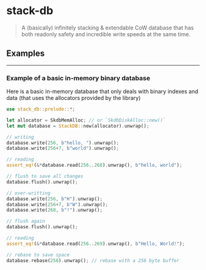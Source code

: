 # stack-db
> A (basically) infinitely stacking & extendable CoW database that has both readonly safety and incredible write speeds at the same time.

## Examples
---
### Example of a basic in-memory binary database
Here is a basic in-memory database that only deals with binary indexes and data (that uses the allocators provided by the library)
```rust
use stack_db::prelude::*;

let allocator = SkdbMemAlloc; // or `SkdbDiskAlloc::new()`
let mut database = StackDB::new(allocator).unwrap();

// writing
database.write(256, b"hello, ").unwrap();
database.write(256+7, b"world").unwrap();

// reading
assert_eq!(&*database.read(256..268).unwrap(), b"hello, world");

// flush to save all changes
database.flush().unwrap();

// over-writting
database.write(256, b"H").unwrap();
database.write(256+7, b"W").unwrap();
database.write(268, b"!").unwrap();

// flush again
database.flush().unwrap();

// reading
assert_eq!(&*database.read(256..269).unwrap(), b"Hello, World!");

// rebase to save space
database.rebase(256).unwrap(); // rebase with a 256 byte buffer
```
